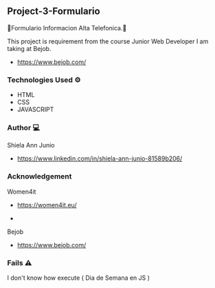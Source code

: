 ## Project-3-Formulario

📌Formulario Informacion Alta Telefonica.📌

This project is requirement from the course
Junior Web Developer I am taking at 
Bejob.

* []()https://www.bejob.com/



### Technologies Used ⚙️

* []()HTML
* []()CSS
* []()JAVASCRIPT


### Author 💻
Shiela Ann Junio

* []()https://www.linkedin.com/in/shiela-ann-junio-81589b206/

### Acknowledgement 
Women4it
* []()https://women4it.eu/
-
Bejob
* []()https://www.bejob.com/


### Fails ⚠️

I don't know how execute ( Dia de Semana en JS )
